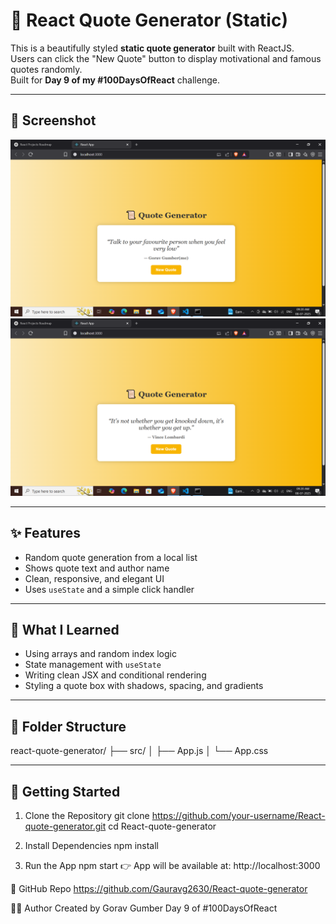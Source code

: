 # 📜 React Quote Generator (Static)

This is a beautifully styled **static quote generator** built with ReactJS.  
Users can click the "New Quote" button to display motivational and famous quotes randomly.  
Built for **Day 9 of my #100DaysOfReact** challenge.

---

## 📸 Screenshot

![Quote Generator Screenshot](./Screenshot%20(408).png) 
![Quote Generator Screenshot](./Screenshot%20(409).png) 

---

## ✨ Features

- Random quote generation from a local list
- Shows quote text and author name
- Clean, responsive, and elegant UI
- Uses `useState` and a simple click handler

---

## 🧠 What I Learned

- Using arrays and random index logic
- State management with `useState`
- Writing clean JSX and conditional rendering
- Styling a quote box with shadows, spacing, and gradients

---

## 📁 Folder Structure

react-quote-generator/
├── src/
│ ├── App.js
│ └── App.css

---

## 🚀 Getting Started

1. Clone the Repository
git clone https://github.com/your-username/React-quote-generator.git
cd React-quote-generator

2. Install Dependencies
npm install

3. Run the App
npm start
👉 App will be available at: http://localhost:3000

🔗 GitHub Repo
https://github.com/Gauravg2630/React-quote-generator

🙋‍♂️ Author
Created by Gorav Gumber
Day 9 of #100DaysOfReact

